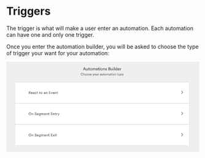 # Triggers

The trigger is what will make a user enter an automation. Each automation can have one and only one trigger.

Once you enter the automation builder, you will be asked to choose the type of trigger your want for your automation:

![](../../../.gitbook/assets/image%20%2812%29.png)

